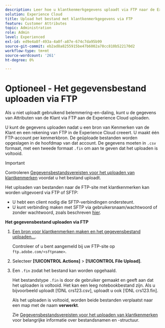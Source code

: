 ```yaml
---
description: Leer hoe u klantkenmerkgegevens uploadt via FTP naar de Experience Cloud.
solution: Experience Cloud
title: Upload het bestand met klantkenmerkgegevens via FTP
feature: Customer Attributes
topic: Administration
role: Admin
level: Experienced
exl-id: ed9e4a8f-493a-4a0f-a87e-674c7da95b99
source-git-commit: eb2ad8a8255915be47b6002a78cc810b522170d2
workflow-type: tm+mt
source-wordcount: '261'
ht-degree: 0%

---
```


# Optioneel - Het gegevensbestand uploaden via FTP

Als u niet uploadt gebruikend belemmering-en-daling, kunt u de gegevens van Attributen van de Klant via FTP aan de Experience Cloud uploaden.

U kunt de gegevens uploaden nadat u een bron van Kenmerken van de Klant en een rekening van FTP in de Experience Cloud creeert. U maakt één FTP-account per kenmerkbron. De geüploade bestanden worden opgeslagen in de hoofdmap van dat account. De gegevens moeten in `.csv` formaat, met een tweede formaat `.fin` om aan te geven dat het uploaden is voltooid.

>[!IMPORTANT]
>
>Controleren [Gegevensbestandsvereisten voor het uploaden van klantkenmerken](crs-data-file.md#concept_DE908F362DF24172BFEF48E1797DAF19) voordat u het bestand uploadt.

Het uploaden van bestanden naar de FTP-site met klantkenmerken kan worden uitgevoerd via FTP of SFTP:

* U hebt een client nodig die SFTP-verbindingen ondersteunt.
* U kunt verbinding maken met SFTP via gebruikersnaam/wachtwoord of zonder wachtwoord, zoals beschreven [hier](https://experienceleague.adobe.com/docs/analytics/export/ftp-and-sftp/secure-file-transfer-protocol/ftp-sftp-cert-auth.html?lang=en).

**Het gegevensbestand uploaden via FTP**

1. [Een bron voor klantkenmerken maken en het gegevensbestand uploaden...](t-crs-usecase.md#task_BCC327B2A0EF4A1BBB2934013AB92B78).

   Controleer of u bent aangemeld bij uw FTP-site op `ftp.adobe.com/<sftpname>`.

1. Selecteer **[!UICONTROL Actions]** > **[!UICONTROL File Upload]**.

1. Een `.fin` zodat het bestand kan worden opgehaald.

   Het bestandstype `.fin` is door de gebruiker gemaakt en geeft aan dat het uploaden is voltooid. Het kan een leeg notebookbestand zijn. Als u bijvoorbeeld uploadt [!DNL crs123.csv], uploadt u ook [!DNL crs123.fin].

   Als het uploaden is voltooid, worden beide bestanden verplaatst naar een map met de naam **verwerkt**.

   Zie [Gegevensbestandsvereisten voor het uploaden van klantkenmerken](crs-data-file.md#concept_DE908F362DF24172BFEF48E1797DAF19) voor belangrijke informatie over bestandsnamen en -structuur.
